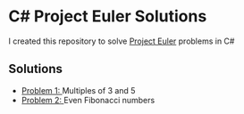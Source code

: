 # C# Project Euler Solutions


I created this repository to solve [Project Euler](https://projecteuler.net) problems in C# 

  ## Solutions
- [Problem 1: ](./Solutions/Problem%201)Multiples of 3 and 5
- [Problem 2: ](./Solutions/Problem%202)Even Fibonacci numbers
